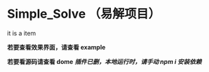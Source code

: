 # Simple_Solve （易解项目）
it is a item

**若要查看效果界面，请查看  example**

**若要看源码请查看 dome**
***插件已删，本地运行时，请手动 npm i  安装依赖***
